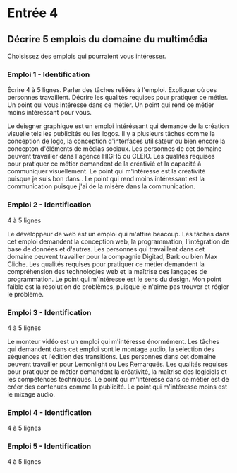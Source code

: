 # Entrée 4
## Décrire 5 emplois du domaine du multimédia
Choisissez des emplois qui pourraient vous intéresser. 

### Emploi 1 - Identification
Écrire 4 à 5 lignes. Parler des tâches reliées à l'emploi. Expliquer où ces personnes travaillent. Décrire les qualités requises pour pratiquer ce métier. Un point qui vous intéresse dans ce métier. Un point qui rend ce métier moins intéressant pour vous.  

Le deisgner graphique est un emploi intéréssant qui demande de la création visuelle tels les publicités ou les logos. Il y a plusieurs tâches comme la conception de logo, la conception d'interfaces utilisateur ou bien encore la concepton d'éléments de médias sociaux. Les personnes de cet domaine peuvent travailler dans l'agence HIGH5 ou CLEIO. Les qualités requises pour pratiquer ce métier demandent de la créativié et la capacité à communiquer visuellement. Le point qui m'intéresse est la créativité puisque je suis bon dans . Le point qui rend moins intéressant est la communication puisque j'ai de la misère dans la communication.

### Emploi 2 - Identification
4 à 5 lignes

Le développeur de web est un emploi qui m'attire beacoup. Les tâches dans cet emploi demandent la conception web, la programmation, l'intégration de base de données et d'autres. Les personnes qui travaillent dans cet domaine peuvent travailler pour la compagnie Digitad, Bark ou bien Max Cliche. Les qualités requises pour pratiquer ce métier demandent la compréhension des technologies web et la maîtrise des langages de programmation. Le point qui m'intéresse est le sens du design. Mon point faible est la résolution de problèmes, puisque je n'aime pas trouver et régler le problème.
### Emploi 3 - Identification
4 à 5 lignes 

Le monteur vidéo est un emploi qui m'intéresse énormément. Les tâches qui demandent dans cet emploi sont le montage audio, la sélection des séquences et l'édition des transitions. Les personnes dans cet domaine peuvent travailler pour Lemonlight ou Les Remarqués. Les qualités requises pour pratiquer ce métier demandent la créativité, la maîtrise des logiciels et les compétences techniques. Le point qui m'intéresse dans ce métier est de créer des contenues comme la publicité. Le point qui m'intéresse moins est le mixage audio. 
### Emploi 4 - Identification
4 à 5 lignes

### Emploi 5 - Identification
4 à 5 lignes


